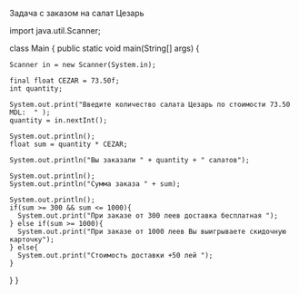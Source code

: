 Задача с заказом на салат Цезарь

import java.util.Scanner; 

class Main {
  public static void main(String[] args) {

    Scanner in = new Scanner(System.in);

    final float CEZAR = 73.50f;
    int quantity;

    System.out.print("Введите количество салата Цезарь по стоимости 73.50 MDL:  " );
    quantity = in.nextInt();

    System.out.println();
    float sum = quantity * CEZAR;

    System.out.println("Вы заказали " + quantity + " салатов");

    System.out.println();
    System.out.println("Сумма заказа " + sum);
    
    System.out.println();
    if(sum >= 300 && sum <= 1000){
      System.out.print("При заказе от 300 леев доставка бесплатная ");
    } else if(sum >= 1000){
      System.out.print("При заказе от 1000 леев Вы выигрываете скидочную карточку");
    } else{
      System.out.print("Cтоимость доставки +50 лей ");
    }

  }
}
